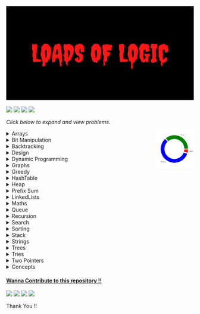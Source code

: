 <img src= ".dev/LoadsOfLogic.png" height= 30%  width = 140%>

<a href ="https://github.com/Jiganesh/High-On-DSA/blob/main/.dev/allProblemsSolved.md"><img src="https://img.shields.io/badge/Total Problems Solved- 597 -brightgreen?"></a> <img src="https://img.shields.io/badge/Licensed- MIT -blue?"> <img src="https://img.shields.io/badge/Problems Solved Today-6-orange?"> <img src = "https://img.shields.io/github/repo-size/Jiganesh/High-On-DSA.svg?label=Repository%20size&style=flat-square">





*Click below to expand  and view problems.*

<img style="  " src =".dev/donutDifficulty.png" alt="difficulty chart" height = "100rem" align =right>

<details>


<summary>Arrays</summary>

- https://leetcode.com/problems/3sum/ ```Medium```
- https://leetcode.com/problems/add-to-array-form-of-integer/ ```Easy```
- https://leetcode.com/problems/all-divisions-with-the-highest-score-of-a-binary-array/ ```Medium```
- https://leetcode.com/problems/build-array-from-permutation/ ```Easy```
- https://leetcode.com/problems/cells-with-odd-values-in-a-matrix/ ```Easy```
- https://leetcode.com/problems/check-if-every-row-and-column-contains-all-numbers/ ```Easy```
- https://leetcode.com/problems/check-if-the-sentence-is-pangram/ ```Easy```
- https://leetcode.com/problems/combination-sum/ ```Medium```
- https://leetcode.com/problems/concatenation-of-array/ ```Easy```
- https://leetcode.com/problems/contiguous-array/ ```Medium```
- https://leetcode.com/problems/count-elements-with-strictly-smaller-and-greater-elements/ ```Easy```
- https://leetcode.com/problems/count-items-matching-a-rule/ ```Easy```
- https://leetcode.com/problems/create-target-array-in-the-given-order/ ```Easy```
- https://leetcode.com/problems/determine-whether-matrix-can-be-obtained-by-rotation/ ```Easy```
- https://leetcode.com/problems/find-all-lonely-numbers-in-the-array/  ```Medium```
- https://leetcode.com/problems/find-first-and-last-position-of-element-in-sorted-array/ ```Medium```
- https://leetcode.com/problems/find-first-palindromic-string-in-the-array/ ```Easy```
- https://leetcode.com/problems/find-n-unique-integers-sum-up-to-zero/ ```Easy```
- https://leetcode.com/problems/find-numbers-with-even-number-of-digits/ ```Easy```
- https://leetcode.com/problems/find-the-highest-altitude/ ```Easy```
- https://leetcode.com/problems/flipping-an-image/ ```Easy```
- https://leetcode.com/problems/house-robber/ ```Medium```
- https://leetcode.com/problems/how-many-numbers-are-smaller-than-the-current-number/ ```Easy```
- https://leetcode.com/problems/intersection-of-two-arrays-ii/ ```Easy```
- https://leetcode.com/problems/jump-game/ ```Medium```
- https://leetcode.com/problems/keep-multiplying-found-values-by-two/ ```Easy```
- https://leetcode.com/problems/kids-with-the-greatest-number-of-candies/ ```Easy```
- https://leetcode.com/problems/kids-with-the-greatest-number-of-candies/ ```Easy```
- https://leetcode.com/problems/lucky-numbers-in-a-matrix/ ```Easy```
- https://leetcode.com/problems/majority-element/ ```Easy```
- https://leetcode.com/problems/matrix-diagonal-sum/ ```Easy```
- https://leetcode.com/problems/matrix-diagonal-sum/ ```Easy```
- https://leetcode.com/problems/maximize-distance-to-closest-person/ ```Medium```
- https://leetcode.com/problems/maximum-population-year/ ```Easy```
- https://leetcode.com/problems/maximum-subarray/ ```Easy```
- https://leetcode.com/problems/median-of-two-sorted-arrays/ ```Hard```
- https://leetcode.com/problems/merge-sorted-array/ ```Easy```
- https://leetcode.com/problems/minimum-swaps-to-group-all-1s-together-ii/ ```Medium```
- https://leetcode.com/problems/number-of-good-pairs/ ```Easy```
- https://leetcode.com/problems/number-of-smooth-descent-periods-of-a-stock/ ```Medium```
- https://leetcode.com/problems/partition-array-according-to-given-pivot/ ```Medium```
- https://leetcode.com/problems/pascals-triangle/ ```Easy```
- https://leetcode.com/problems/permutations-ii/ ```Medium``` ```Recursion```
- https://leetcode.com/problems/plus-one/ ```Easy```
- https://leetcode.com/problems/product-of-array-except-self/ ```Medium```
- https://leetcode.com/problems/rearrange-array-elements-by-sign/ ```Medium```
- https://leetcode.com/problems/remove-duplicates-from-sorted-array/ ```Easy```
- https://leetcode.com/problems/reshape-the-matrix/ ```Easy```
- https://leetcode.com/problems/richest-customer-wealth/ ```Easy```
- https://leetcode.com/problems/rotate-array/ ```Medium```
- https://leetcode.com/problems/running-sum-of-1d-array/ ```Easy```
- https://leetcode.com/problems/set-matrix-zeroes/ ```Medium```
- https://leetcode.com/problems/shuffle-the-array/ ```Easy```
- https://leetcode.com/problems/sort-colors/ ```Medium```
- https://leetcode.com/problems/spiral-matrix-ii/ ```Medium```
- https://leetcode.com/problems/largest-positive-integer-that-exists-with-its-negative/ ```Medium```
- https://leetcode.com/problems/valid-mountain-array/ ```Easy```
- https://leetcode.com/problems/find-all-k-distant-indices-in-an-array/ ```Easy``` ```Recommended```
- https://leetcode.com/problems/get-the-maximum-score/ ```Hard```
- https://leetcode.com/problems/count-number-of-pairs-with-absolute-difference-k/ ```Easy```
- https://leetcode.com/problems/next-permutation/ ```Medium```
- https://leetcode.com/problems/3sum-with-multiplicity/ ```Medium```
- https://leetcode.com/problems/baseball-game/   ```Easy```
- https://leetcode.com/problems/shift-2d-grid/ ```Easy```
- https://leetcode.com/problems/game-of-life/ ```Medium```
- https://leetcode.com/problems/move-zeroes/ ```Easy```
- https://leetcode.com/problems/find-the-k-beauty-of-a-number/ ```Easy```
- https://leetcode.com/problems/squares-of-a-sorted-array/ ```Easy```
- https://leetcode.com/problems/pascals-triangle-ii/ ```Easy```
- https://leetcode.com/problems/partition-array-such-that-maximum-difference-is-k/ ```Medium```
- https://leetcode.com/problems/calculate-amount-paid-in-taxes/ ```Easy```
- https://leetcode.com/problems/check-if-matrix-is-x-matrix/ ```Easy```
- https://leetcode.com/problems/convert-1d-array-into-2d-array/ ```Easy```
- https://leetcode.com/problems/rotate-image/ ```Medium```
- https://leetcode.com/problems/island-perimeter/ ```Easy```
- https://leetcode.com/problems/diagonal-traverse/ ```Medium```
- https://leetcode.com/problems/diagonal-traverse/ ```Medium```
- https://leetcode.com/problems/alphabet-board-path/ ```Medium```
- https://leetcode.com/problems/the-employee-that-worked-on-the-longest-task/ ```Easy```
- https://leetcode.com/problems/largest-positive-integer-that-exists-with-its-negative/ ```Easy```
- https://leetcode.com/problems/check-if-two-string-arrays-are-equivalent/ ```Easy```
- https://leetcode.com/problems/print-words-vertically/ ```Medium```
- https://leetcode.com/problems/max-consecutive-ones/ ```Easy```
- https://leetcode.com/problems/shortest-distance-to-target-string-in-a-circular-array/ ```Easy```


</details>


<details>
<summary>Bit Manipulation</summary>

- https://leetcode.com/problems/binary-number-with-alternating-bits/ ```Easy```
- https://leetcode.com/problems/number-of-steps-to-reduce-a-number-to-zero/ ```Easy```
- https://leetcode.com/problems/single-number/ ```Easy```
- https://leetcode.com/problems/check-if-a-string-contains-all-binary-codes-of-size-k/ ```Medium```
- https://leetcode.com/problems/maximum-product-of-word-lengths/ ```Medium```
- https://leetcode.com/problems/divide-two-integers/ ```Medium```
- https://leetcode.com/problems/longest-nice-subarray/ ```Medium```
- https://leetcode.com/problems/longest-subarray-with-maximum-bitwise-and/ ```Medium```
- https://leetcode.com/problems/decode-xored-array/description/ ```Easy``
- https://leetcode.com/problems/number-of-steps-to-reduce-a-number-to-zero/ ```Easy```
- https://leetcode.com/problems/xor-operation-in-an-array/description/ ```Easy```
- https://leetcode.com/problems/find-the-original-array-of-prefix-xor/ ```Medium```
- https://leetcode.com/problems/binary-number-with-alternating-bits/ ```Medium```

</details>


<details>
<summary>Backtracking</summary>

- https://leetcode.com/problems/generate-parentheses/ ```Medium```
- https://leetcode.com/problems/combination-sum/ ```Medium```
- https://leetcode.com/problems/combination-sum-ii/  ```Medium``` 
- https://leetcode.com/problems/n-queens/ ```Hard```
- https://leetcode.com/problems/n-queens-ii/  ```Hard```
- https://leetcode.com/problems/combinations/ ```Medium```
- https://leetcode.com/problems/matchsticks-to-square```Medium```
- https://leetcode.com/problems/maximum-rows-covered-by-columns/ ```Medium```

</details>

<details>
<summary>Design</summary>

- https://leetcode.com/problems/design-an-atm-machine/ ```Medium```
- https://leetcode.com/problems/min-stack/ ```Easy```
- https://leetcode.com/problems/design-hashset/ ```Easy```
- https://leetcode.com/problems/design-hashmap/  ```Easy```
- https://leetcode.com/problems/encode-and-decode-tinyurl/ ``` Medium```
- https://leetcode.com/problems/peeking-iterator/ ```Medium```
- https://leetcode.com/problems/implement-stack-using-queues/ ```Easy```
- https://leetcode.com/problems/fair-distribution-of-cookies/submissions/ ```Medium```
- https://leetcode.com/problems/display-table-of-food-orders-in-a-restaurant/ ```Medium```
- https://leetcode.com/problems/design-browser-history/ ```Medium```
- https://leetcode.com/problems/design-front-middle-back-queue/ ```Medium```



</details>


<details>
<summary>Dynamic Programming</summary>

- https://leetcode.com/problems/coin-change/ ```Medium```
- https://leetcode.com/problems/coin-change-2/ ```Medium```
- https://leetcode.com/problems/arithmetic-slices/ ```Medium```
- https://leetcode.com/problems/champagne-tower/ ```Medium```
- https://leetcode.com/problems/best-time-to-buy-and-sell-stock/  ```Easy```
- https://leetcode.com/problems/climbing-stairs/ ```Easy```
- https://leetcode.com/problems/n-th-tribonacci-number/ ```Easy```
- https://leetcode.com/problems/divisor-game/ ```Easy```
- https://leetcode.com/problems/min-cost-climbing-stairs/ ```Easy```
- https://leetcode.com/problems/longest-increasing-subsequence/ ```Medium```
- https://practice.geeksforgeeks.org/problems/max-sum-without-adjacents2430/1 ```Easy```
- https://leetcode.com/problems/delete-and-earn/ ```Medium```
- https://leetcode.com/problems/number-of-smooth-descent-periods-of-a-stock/ ```Medium```
- https://leetcode.com/problems/counting-bits/ ```Easy``` ```Bit Manipulation```
- https://leetcode.com/problems/integer-break/ ```Medium```
- https://leetcode.com/problems/minimum-cost-for-tickets/ ```Medium```
- https://leetcode.com/problems/decode-ways/ ```Medium```
- https://practice.geeksforgeeks.org/problems/subset-sum-problem-1611555638/1/ ```Medium``` ```Recommended```
- https://leetcode.com/problems/partition-equal-subset-sum/ ```Medium```
- https://practice.geeksforgeeks.org/problems/perfect-sum-problem5633/1# ```Medium``` ```Standard```
- https://leetcode.com/problems/target-sum/ ```Medium``` ```Recommended```
- https://www.codingninjas.com/codestudio/problems/rod-cutting-problem_800284 ```Medium```
- https://leetcode.com/problems/longest-common-subsequence/ ```Medium``` ```Standard```
- https://leetcode.com/problems/letter-combinations-of-a-phone-number/ ```Medium```
- https://leetcode.com/problems/delete-operation-for-two-strings/ ```Medium```
- https://leetcode.com/problems/minimum-ascii-delete-sum-for-two-strings/ ```Medium```
- https://leetcode.com/problems/n-th-tribonacci-number/te-sum-for-two-strings/ ```Medium```
- https://leetcode.com/problems/longest-palindromic-subsequence/ ```Medium```
- https://leetcode.com/problems/jump-game-ii/ ```Medium```
- https://leetcode.com/problems//minimum-insertion-steps-to-make-a-string-palindrome/ ```Hard```
- https://leetcode.com/problems/shortest-common-supersequence/ ```Hard```
- https://leetcode.com/problems/palindrome-partitioning/ ```Medium```
- https://leetcode.com/problems/palindrome-partitioning-ii/ ```Hard```
- https://leetcode.com/problems/perfect-squares/ ```Medium```
- https://leetcode.com/problems/number-of-ways-to-buy-pens-and-pencils/ ```Medium```
- https://leetcode.com/problems/count-sorted-vowel-strings/ ```Medium```
- https://leetcode.com/problems/get-maximum-in-generated-array/ ```Easy```
- https://leetcode.com/problems/unique-paths-ii/ ```Medium```
- https://leetcode.com/problems/palindromic-substrings/ ```Medium```
- https://leetcode.com/problems/concatenated-words/ ```Hard```
- https://leetcode.com/problems/word-break/ ```Medium```
- https://leetcode.com/problems/word-break-ii/ ```Hard```
- https://leetcode.com/problems/unique-paths/ ```Medium```
- https://leetcode.com/problems/triangle/ ```Medium```
- https://leetcode.com/problems/minimum-path-cost-in-a-grid/ ```Medium```
- https://leetcode.com/problems/edit-distance/ ```Hard```
- https://leetcode.com/problems/longest-string-chain/ ```Medium```
- https://leetcode.com/problems/maximum-profit-in-job-scheduling/ ```Hard```
- https://leetcode.com/problems/maximum-earnings-from-taxi/ ```Medium```
- https://leetcode.com/problems/jump-game/ ```Medium```https://leetcode.com/problems/string-compression/
- https://leetcode.com/problems/time-needed-to-rearrange-a-binary-string/ ```Medium```
- https://leetcode.com/problems/minimum-path-sum/ ```Medium```
- https://leetcode.com/problems/fibonacci-number/ ```Easy```
- https://leetcode.com/problems/length-of-longest-fibonacci-subsequence/  ```Medium```
- https://leetcode.com/problems/interleaving-string/ ```Medium```
- https://leetcode.com/problems/out-of-boundary-paths/ ```Medium```
- https://leetcode.com/problems/knight-probability-in-chessboard/ ```Medium```
- https://leetcode.com/problems/check-if-there-is-a-valid-partition-for-the-array/ ```Medium```
- https://leetcode.com/problems/k-concatenation-maximum-sum/ ```Medium```
- https://leetcode.com/problems/number-of-ways-to-reach-a-position-after-exactly-k-steps/ ```Medium```
- https://leetcode.com/problems/count-square-submatrices-with-all-ones/ ```Medium```
- https://leetcode.com/problems/all-possible-full-binary-trees/ ```Medium```
- https://leetcode.com/problems/minimum-number-of-removals-to-make-mountain-array/  ```Hard```
- https://leetcode.com/problems/max-dot-product-of-two-subsequences/ ```Medium```
- https://leetcode.com/problems/number-of-dice-rolls-with-target-sum/ ```Medium```
- https://leetcode.com/problems/where-will-the-ball-fall/ ```Medium```


</details>


<details>
<summary>Graphs</summary>

- https://leetcode.com/problems/flood-fill/  ```Easy```
- https://leetcode.com/problems/is-graph-bipartite/ ```Medium```
- https://leetcode.com/problems/jump-game-vii/  ```Medium```
- https://leetcode.com/problems/find-center-of-star-graph/ ```Easy```
- https://leetcode.com/problems/reachable-nodes-with-restrictions/ ```Medium```
- https://leetcode.com/problems/snakes-and-ladders/ ```Medium```
- https://leetcode.com/problems/max-area-of-island/ ```Medium```
- https://leetcode.com/problems/minimum-jumps-to-reach-home/ ```Medium```
- https://leetcode.com/problems/lexicographical-numbers/ ```Medium```
- https://leetcode.com/problems/word-search/ ```Medium```
- https://leetcode.com/problems/find-if-path-exists-in-graph/ ```Easy```
- https://leetcode.com/problems/find-the-town-judge/ ```Easy```
- https://leetcode.com/problems/minimum-number-of-vertices-to-reach-all-nodes/ ```Medium```
- https://leetcode.com/problems/all-paths-from-source-to-target/ ```Medium```
- https://leetcode.com/problems/keys-and-rooms/ ```Medium```
- https://leetcode.com/problems/pacific-atlantic-water-flow/ ```Medium```
- https://leetcode.com/problems/numbers-with-same-consecutive-differences/ ```Medium```
- https://leetcode.com/problems/minimum-genetic-mutation/ ```Medium```
- https://leetcode.com/problems/nearest-exit-from-entrance-in-maze/ ```Medium```
- https://leetcode.com/problems/minimum-score-of-a-path-between-two-cities/ ```Medium```
- https://leetcode.com/problems/unique-paths-iii/ ```Hard```




</details>


<details>
<summary>Greedy</summary>

- https://leetcode.com/problems/can-place-flowers/ ```Easy```
- https://leetcode.com/problems/container-with-most-water/   ```Medium```
- https://leetcode.com/problems/minimum-number-of-arrows-to-burst-balloons/ ```Medium```
- https://leetcode.com/problems/non-overlapping-intervals/ ```Medium```
- https://leetcode.com/problems/merge-intervals/ ```Medium```
- https://leetcode.com/problems/remove-covered-intervals/ ```Medium```
- https://leetcode.com/problems/teemo-attacking/ ```Easy```
- https://leetcode.com/problems/gas-station/ ```Easy```
- https://leetcode.com/problems/last-stone-weight/ ```Easy```
- https://leetcode.com/problems/partition-labels/ ```Medium```
- https://leetcode.com/problems/smallest-string-with-a-given-numeric-value/ ```Medium```
- https://leetcode.com/problems/broken-calculator/ ```Medium```
- https://leetcode.com/problems/boats-to-save-people/ ```Medium```
- https://leetcode.com/problems/two-city-scheduling/ ```Medium```
- https://leetcode.com/problems/container-with-most-water/ ```Medium```
- https://leetcode.com/problems/minimum-number-of-operations-to-convert-time/ ```Easy```
- https://leetcode.com/problems/minimum-rounds-to-complete-all-tasks/ ```Medium```
- https://leetcode.com/problems/removing-minimum-and-maximum-from-array/ ```Medium```
- https://leetcode.com/problems/partitioning-into-minimum-number-of-deci-binary-numbers/ ```Medium```
- https://leetcode.com/problems/largest-number/ ```Medium```
- https://leetcode.com/problems/smallest-value-of-the-rearranged-number/ ```Medium``` 
- https://leetcode.com/problems/minimum-moves-to-equal-array-elements/ ```Medium```
- https://leetcode.com/problems/minimum-moves-to-equal-array-elements-ii/ ```Medium```
- https://leetcode.com/problems/minimum-operations-to-make-a-uni-value-grid/ ```Medium```
- https://leetcode.com/problems/maximum-units-on-a-truck/ ```Easy```
- https://leetcode.com/problems/maximum-area-of-a-piece-of-cake-after-horizontal-and-vertical-cuts/ ```Medium```
- https://leetcode.com/problems/wiggle-subsequence/ ```Medium```
- https://leetcode.com/problems/candy/ ```Hard```
- https://leetcode.com/problems/longest-consecutive-sequence/ ```Medium```
- https://leetcode.com/problems/maximum-consecutive-floors-without-special-floors/ ```Medium```
- https://leetcode.com/problems/max-area-of-island/ ```Medium```
- https://leetcode.com/problems/split-array-into-consecutive-subsequences/ ```Medium```
- https://leetcode.com/problems/two-furthest-houses-with-different-colors/ ```Easy```
- https://leetcode.com/problems/bag-of-tokens/ ```Medium```
- https://leetcode.com/problems/find-original-array-from-doubled-array/ ```Medium```
- https://leetcode.com/problems/minimum-time-to-make-rope-colorful/description/ ```Medium```
- https://leetcode.com/problems/break-a-palindrome/ ```Medium```
- https://leetcode.com/problems/minimize-maximum-pair-sum-in-array/ ```Medium```
- https://leetcode.com/problems/remove-digit-from-number-to-maximize-result/ ```Easy```
- https://leetcode.com/problems/max-increase-to-keep-city-skyline/ ```Medium```
- https://leetcode.com/problems/maximum-number-of-coins-you-can-get/ ```Medium```
- https://leetcode.com/problems/score-after-flipping-matrix/ ```Medium```
- https://leetcode.com/problems/find-valid-matrix-given-row-and-column-sums/ ```Medium```
- https://leetcode.com/problems/take-k-of-each-character-from-left-and-right/ ```Medium```


</details>

<details>
<summary>HashTable</summary>

- https://leetcode.com/problems/number-of-matching-subsequences/ ```Medium```
- https://leetcode.com/problems/contains-duplicate-ii/ ```Easy```
- https://leetcode.com/problems/find-players-with-zero-or-one-losses/ ```Medium```
- https://leetcode.com/problems/kth-distinct-string-in-an-array/ ```Easy```
- https://leetcode.com/problems/max-number-of-k-sum-pairs/  ```Medium```
- https://leetcode.com/problems/contains-duplicate/  ```Easy```
- https://leetcode.com/problems/contains-duplicate-iii/ ```Medium```
- https://leetcode.com/problems/replace-elements-in-an-array/ ```Medium```
- https://leetcode.com/problems/longest-harmonious-subsequence/ ```Medium```
- https://leetcode.com/problems/distribute-candies/ ```Easy```
- https://leetcode.com/problems/prefix-and-suffix-search/ ```Hard```
- https://leetcode.com/problems/longest-word-in-dictionary/ ```Medium```
- https://leetcode.com/problems/minimum-deletions-to-make-character-frequencies-unique/ ```Medium```
- https://leetcode.com/problems/decode-the-message/ ```Easy```
- https://leetcode.com/problems/maximum-number-of-pairs-in-array/ ```Easy```
- https://leetcode.com/problems/max-sum-of-a-pair-with-equal-sum-of-digits/ ```Medium```
- https://leetcode.com/problems/query-kth-smallest ```Medium```
- https://leetcode.com/problems/minimum-area-rectangle/ ```Medium```
- https://leetcode.com/problems/find-and-replace-pattern/ ```Medium```
- https://leetcode.com/problems/number-of-arithmetic-triplets/ ```Easy```
- https://leetcode.com/problems/merge-similar-items/ ```Easy```
- https://leetcode.com/problems/count-number-of-bad-pairs/ ```Medium```
- https://leetcode.com/problems/largest-palindromic-number/ ```Medium```
- https://leetcode.com/problems/ransom-note/ ```Easy```
- https://leetcode.com/problems/count-common-words-with-one-occurrence/ ```Easy```
- https://leetcode.com/problems/find-subarrays-with-equal-sum/ ```Medium```
- https://leetcode.com/problems/check-distances-between-same-letters/ ```Easy```
- https://leetcode.com/problems/find-duplicate-file-in-system/ ```Medium```
- https://leetcode.com/problems/count-number-of-distinct-integers-after-reverse-operations/ ```Medium```
- https://leetcode.com/problems/majority-element-ii/ ```Medium```
- https://leetcode.com/problems/maximum-sum-of-distinct-subarrays-with-length-k/ ```Medium```
- https://leetcode.com/problems/most-popular-video-creator/ ```Medium```
- https://leetcode.com/problems/task-scheduler/ ```Medium```
- https://leetcode.com/problems/valid-sudoku/ ```Medium```
- https://leetcode.com/problems/determine-if-two-strings-are-close/ ```Medium```
- https://leetcode.com/problems/divide-players-into-teams-of-equal-skill/ ```Medium```




</details>


<details>
<summary>Heap</summary>

- https://leetcode.com/problems/last-stone-weight/ ```Easy``` ```Recommended```
- https://leetcode.com/problems/top-k-frequent-elements/ ```Medium```
- https://leetcode.com/problems/furthest-building-you-can-reach/ ```Medium```
- https://leetcode.com/problems/course-schedule-iii/ ```Hard```
- https://leetcode.com/problems/construct-target-array-with-multiple-sums/ ```Hard```
- https://leetcode.com/problems/sort-the-matrix-diagonally/ ```Medium```
- https://leetcode.com/problems/sliding-window-maximum/ ```Hard```
- https://leetcode.com/problems/minimum-deletions-to-make-array-divisible/ ```Hard```
- https://leetcode.com/problems/minimum-amount-of-time-to-fill-cups/ ```Easy```
- https://leetcode.com/problems/reduce-array-size-to-the-half/ ```Medium```
- https://leetcode.com/problems/divide-intervals-into-minimum-number-of-groups/ ```Medium```
- https://leetcode.com/problems/sort-the-people/ ```Easy```
- https://leetcode.com/problems/total-cost-to-hire-k-workers/ ```Medium```
- https://leetcode.com/problems/remove-stones-to-minimize-the-total/ ```Medium```

</details>



<details>
<summary>Prefix Sum</summary>

- https://leetcode.com/problems/minimum-size-subarray-sum/ ```Medium```
- https://leetcode.com/problems/product-of-array-except-self/ ```Medium```
- https://leetcode.com/problems/range-sum-query-immutable/ ```Easy```
- https://leetcode.com/problems/range-sum-query-2d-immutable/ ```Medium```
- https://leetcode.com/problems/continuous-subarray-sum/ ```Medium```
- https://leetcode.com/problems/find-pivot-index/ ```Easy```
- https://leetcode.com/problems/sum-of-all-odd-length-subarrays/ ```Easy```
- https://leetcode.com/problems/minimum-value-to-get-positive-step-by-step-sum/ ```Easy```
- https://leetcode.com/problems/find-the-middle-index-in-array/submissions/ ```Easy```
- https://leetcode.com/problems/running-sum-of-1d-array/ ```Easy```
- https://leetcode.com/problems/minimum-average-difference/ ```Medium```
- https://leetcode.com/problems/top-k-frequent-words/ ```Easy```
- https://leetcode.com/problems/number-of-ways-to-split-array/ ```Medium```
- https://leetcode.com/problems/random-pick-with-weight/ ```Medium```
- https://leetcode.com/problems/minimum-operations-to-reduce-x-to-zero/ ```Medium```
- https://leetcode.com/problems/count-subarrays-with-score-less-than-k/ ```Medium```
- https://leetcode.com/problems/maximum-erasure-value/ ```Medium```
- https://leetcode.com/problems/non-decreasing-array/ ```Medium```
- https://leetcode.com/problems/frequency-of-the-most-frequent-element/ ```Medium```
- https://leetcode.com/problems/xor-queries-of-a-subarray/ ```Medium```
- https://leetcode.com/problems/maximum-points-you-can-obtain-from-cards/ ```Medium```
- https://leetcode.com/problems/find-good-days-to-rob-the-bank/  ```Medium```
- https://leetcode.com/problems/shifting-letters/ ```Medium```
- https://leetcode.com/problems/shifting-letters-ii/ ```Medium```
- https://leetcode.com/problems/longest-subsequence-with-limited-sum/ ```Easy```
- https://leetcode.com/problems/minimum-amount-of-time-to-collect-garbage/ ```Medium```
- https://leetcode.com/problems/find-all-good-indices/ ```Medium```
- https://leetcode.com/problems/find-the-pivot-integer/ ```Easy```

</details>



<details>
<summary>LinkedLists</summary>

- https://leetcode.com/problems/maximum-twin-sum-of-a-linked-list/ ```Medium```
- https://leetcode.com/problems/merge-k-sorted-lists/ ```Hard```
- https://leetcode.com/problems/merge-nodes-in-between-zeros/ ```Medium```
- https://leetcode.com/problems/remove-duplicates-from-sorted-list/ ```Medium```
- https://leetcode.com/problems/swap-nodes-in-pairs/ ```Medium```
- https://leetcode.com/problems/merge-two-sorted-lists/ ```Easy```
- https://leetcode.com/problems/remove-duplicates-from-sorted-list-ii/ ```Medium```
- https://leetcode.com/problems/linked-list-cycle/ ```Easy```
- https://leetcode.com/problems/add-two-numbers/ ```Medium```
- https://leetcode.com/problems/rotate-list/ ```Medium```
- https://leetcode.com/problems/copy-list-with-random-pointer/ ```Medium```
- https://leetcode.com/problems/remove-nth-node-from-end-of-list/ ```Medium```
- https://leetcode.com/problems/swapping-nodes-in-a-linked-list/ ```Medium```
- https://leetcode.com/problems/plus-one-linked-list/ ```Medium``` ```Premium```
- https://leetcode.com/problems/intersection-of-two-linked-lists/ ```Easy```
- https://leetcode.com/problems/partition-list/ ```Medium```
- https://leetcode.com/problems/reverse-linked-list-ii/ ```Medium```
- https://leetcode.com/problems/reverse-linked-list/ ```Easy```
- https://leetcode.com/problems/palindrome-linked-list/ ```Easy```
- https://leetcode.com/problems/merge-in-between-linked-lists/ ```Medium```
- https://leetcode.com/problems/middle-of-the-linked-list/ ```Easy```
- https://leetcode.com/problems/linked-list-cycle-ii/ ```Medium```
- https://leetcode.com/problems/delete-node-in-a-linked-list/ ```Medium```
- https://leetcode.com/problems/delete-the-middle-node-of-a-linked-list ```Medium```
- https://leetcode.com/problems/reorder-list/ ```Medium```
- https://leetcode.com/problems/remove-nodes-from-linked-list/ ```Medium```
- https://leetcode.com/problems/odd-even-linked-list/ ```Medium```
- https://leetcode.com/problems/remove-linked-list-elements/ ```Easy```


</details>



<details>
<summary>Maths</summary>

- https://leetcode.com/problems/add-digits/ ```Easy```
- https://leetcode.com/problems/happy-number/ ```Easy```
- https://leetcode.com/problems/find-numbers-with-even-number-of-digits/ ```Easy```
- https://leetcode.com/problems/smallest-integer-divisible-by-k/ ```Medium```
- https://leetcode.com/problems/minimum-moves-to-reach-target-score/ ```Medium``` ```Greedy```
- https://leetcode.com/problems/minimum-sum-of-four-digit-number-after-splitting-digits/ ```Easy```
- https://leetcode.com/problems/find-three-consecutive-integers-that-sum-to-a-given-number/ ```Medium```
- https://leetcode.com/problems/count-integers-with-even-digit-sum/ ```Easy```
- https://leetcode.com/problems/number-of-1-bits/  ```Easy```
- https://leetcode.com/problems/largest-number-after-digit-swaps-by-parity/ ```Easy```
- https://leetcode.com/problems/minimize-result-by-adding-parentheses-to-expression/ ```Medium```
- https://leetcode.com/problems/maximum-product-after-k-increments/k  ```Medium```
- https://leetcode.com/problems/design-an-atm-machine/ ```Medium```
- https://leetcode.com/problems/count-lattice-points-inside-a-circle/ ```Medium```
- https://leetcode.com/problems/super-pow/ ```Medium```
- https://leetcode.com/problems/count-nice-pairs-in-an-array/ ```Medium```
- https://leetcode.com/problems/count-number-of-rectangles-containing-each-point/ ```Medium```
- https://leetcode.com/problems/power-of-three/ ```Easy```
- https://leetcode.com/problems/power-of-four/ ```Easy```
- https://leetcode.com/problems/power-of-two ```Easy```
- https://leetcode.com/problems/reordered-power-of-2/ ````Medium```
- https://leetcode.com/problems/reverse-bits/ ```Easy```
- https://leetcode.com/problems/subtract-the-product-and-sum-of-digits-of-an-integer/ ```Easy```
- https://leetcode.com/problems/strictly-palindromic-number/ ```Medium```
- https://leetcode.com/problems/largest-perimeter-triangle/ ```Easy```
- https://leetcode.com/problems/sum-of-number-and-its-reverse/ ```Medium```
- https://leetcode.com/problems/average-value-of-even-numbers-that-are-divisible-by-three/ ```Easy```
- https://leetcode.com/problems/minimum-addition-to-make-integer-beautiful/ ```Medium```
- https://leetcode.com/problems/smallest-value-after-replacing-with-sum-of-prime-factors/ ```Medium```

</details>


<details>
<summary>Queue</summary>

- https://leetcode.com/problems/implement-queue-using-stacks/ ```Easy```
- https://leetcode.com/problems/time-needed-to-buy-tickets/ ```Easy```
- [https://www.codingninjas.com/reverse-first-k-elements-of-queue](https://www.codingninjas.com/codestudio/guided-paths/data-structures-algorithms/content/118523/offering/1380947?leftPanelTab=0) ```Easy```
- https://leetcode.com/problems/design-circular-queue/ ```Medium```
- https://leetcode.com/problems/find-the-winner-of-the-circular-game/ ```Medium```
- https://leetcode.com/problems/design-front-middle-back-queue/ ```Medium```
- https://leetcode.com/problems/product-of-the-last-k-numbers/ ```Medium```
- https://leetcode.com/problems/shortest-path-in-binary-matrix/ ```Medium```

</details>




<details>
<summary>Recursion</summary>

- https://www.geeksforgeeks.org/sum-triangle-from-array/ ```Easy``` ```GFG```
- https://leetcode.com/problems/sudoku-solver/ ```Hard```
- https://leetcode.com/problems/combination-sum-iii/  ```Medium```
- https://leetcode.com/problems/elimination-game/ ```Medium```
- https://leetcode.com/problems/k-th-symbol-in-grammar/ ```Medium```
- https://leetcode.com/problems/count-and-say/ ```Medium```
- https://leetcode.com/problems/find-kth-bit-in-nth-binary-string/ ```Medium```

</details>


<details>
<summary>Search</summary>

- https://leetcode.com/problems/arranging-coins/ ```Easy```
- https://leetcode.com/problems/binary-search/ ```Very Easy```
- https://leetcode.com/problems/check-if-n-and-its-double-exist/ ```Easy```
- https://leetcode.com/problems/kth-smallest-element-in-a-sorted-matrix/ ```Medium```
- https://leetcode.com/problems/count-negative-numbers-in-a-sorted-matrix/ ```Easy```
- https://leetcode.com/problems/fair-candy-swap/ ```Easy```
- https://leetcode.com/problems/find-first-and-last-position-of-element-in-sorted-array/ ```Easy```
- https://leetcode.com/problems/find-in-mountain-array/ ```Hard```
- https://leetcode.com/problems/find-minimum-in-rotated-sorted-array/ ```Medium```
- https://leetcode.com/problems/find-smallest-letter-greater-than-target/ ```Easy```
- https://leetcode.com/problems/first-bad-version/ ```Very Easy```
- https://leetcode.com/problems/guess-number-higher-or-lower/ ```Very Easy```
- https://leetcode.com/problems/intersection-of-two-arrays-ii/ ```Easy```
- https://leetcode.com/problems/intersection-of-two-arrays/ ```Easy```
- https://leetcode.com/problems/single-element-in-a-sorted-array/ ```Medium```
- https://leetcode.com/problems/special-array-with-x-elements-greater-than-or-equal-x/ ```Easy```
- https://leetcode.com/problems/sqrtx/ ```Very Easy```
- https://leetcode.com/problems/valid-perfect-square/ ```Very Easy```
- https://www.geeksforgeeks.org/find-rotation-count-rotated-sorted-array/ ```Easy```
- https://leetcode.com/problems/median-of-two-sorted-arrays/ ```Hard```
- https://leetcode.com/problems/maximum-candies-allocated-to-k-children/ ```Medium```
- https://leetcode.com/problems/successful-pairs-of-spells-and-potions/ ```Medium```
- https://leetcode.com/problems/count-number-of-rectangles-containing-each-point/ ```Medium```
- https://leetcode.com/problems/powx-n/ ```Medium```
- https://leetcode.com/problems/capacity-to-ship-packages-within-d-days/ ```Medium```
- https://leetcode.com/problems/minimized-maximum-of-products-distributed-to-any-store/ ```Medium```
- https://leetcode.com/problems/my-calendar-i/ ```Medium```


</details>

<details>
<summary>Sorting</summary>

- BubbleSort
- CustomSort
    - https://leetcode.com/problems/matrix-cells-in-distance-order/ ```Easy```
    - https://leetcode.com/problems/sort-the-jumbled-numbers/ ```Medium```
    - https://leetcode.com/problems/kth-largest-element-in-a-stream/ ```Easy```
    - https://leetcode.com/problems/find-closest-number-to-zero/ ```Easy```
    - https://leetcode.com/problems/sort-array-by-parity/ ```Easy```
    - https://leetcode.com/problems/missing-number/ ```Easy```
    - https://leetcode.com/problems/sender-with-largest-word-count/ ```Medium``` ```Array```
    - https://leetcode.com/problems/maximum-total-importance-of-roads/  ```Medium```
    - https://leetcode.com/problems/top-k-frequent-words/ ```Medium```
    - https://leetcode.com/problems/queue-reconstruction-by-height/ ```Medium```
    - https://leetcode.com/problems/sort-characters-by-frequency/ ```Medium```
    - https://leetcode.com/problems/delete-greatest-value-in-each-row/ ```Easy```
    - https://leetcode.com/problems/longest-square-streak-in-an-array/ ```Medium```


- CycleSort
    - https://leetcode.com/problems/missing-number/ ```Easy```
    - https://leetcode.com/problems/set-mismatch/ ```Easy`https://leetcode.com/problems/majority-element-ii/``
    - https://leetcode.com/problems/find-all-numbers-disappeared-in-an-array/ ```Easy```
    - https://leetcode.com/problems/find-the-duplicate-number/ ```Medium```
    - https://leetcode.com/problems/find-all-duplicates-in-an-array/ ```Medium```

- InsertionSort
- SelectionSort
</details>

<details>

<summary>Stack</summary>

- https://leetcode.com/problems/daily-temperatures/ ```Medium```
- https://leetcode.com/problems/min-stack/ ```Easy```
- https://leetcode.com/problems/backspace-string-compare/ ```Easy```
- https://leetcode.com/problems/implement-stack-using-queues/ ```Easy```
- https://leetcode.com/problems/valid-parentheses/ ```Easy```
- https://leetcode.com/problems/next-greater-element-i/ ```Easy```
- https://www.interviewbit.com/problems/nearest-smaller-element/# ```Easy```
- https://practice.geeksforgeeks.org/problems/sort-a-stack/1 ```Easy```
- https://leetcode.com/problems/increasing-order-search-tree/ ```Medium```
- https://leetcode.com/problems/largest-rectangle-in-histogram/ ```Hard``` ```Recommended```
- https://leetcode.com/problems/minimum-add-to-make-parentheses-valid/ ```Medium```
- https://leetcode.com/problems/maximal-rectangle/ ```Hard```
- https://leetcode.com/problems/is-subsequence/ ```Easy```
- https://leetcode.com/problems/remove-k-digits/ ```Medium``` ```Recommended```
- https://leetcode.com/problems/score-of-parentheses/ ```Medium```
- https://leetcode.com/problems/minimum-remove-to-make-valid-parentheses/ ```Medium```
- https://leetcode.com/problems/simplify-path/ ```Medium```
- https://leetcode.com/problems/validate-stack-sequences/ ```Medium```
- https://leetcode.com/problems/remove-all-adjacent-duplicates-in-string-ii/ ```Medium```
- https://leetcode.com/problems/132-pattern/ ```Medium```
- https://leetcode.com/problems/flatten-nested-list-iterator/ ```Medium```
- https://leetcode.com/problems/remove-all-adjacent-duplicates-in-string/ ```Easy```
- https://leetcode.com/problems/steps-to-make-array-non-decreasing/ ```Medium```
- https://leetcode.com/problems/maximum-product-of-word-lengths/ ```Medium```
- https://leetcode.com/problems/minimum-deletions-to-make-array-beautiful/ ```Medium```
- https://leetcode.com/problems/construct-smallest-number-from-di-string/ ```Medium```
- https://leetcode.com/problems/longest-absolute-file-path/ ```Medium```
- https://leetcode.com/problems/removing-stars-from-a-string/ ```Medium```
- https://leetcode.com/problems/maximum-binary-tree/ ```Medium```
- https://leetcode.com/problems/make-the-string-great/ ```Easy```
- https://leetcode.com/problems/online-stock-span/ ```Medium```



</details>



<details>
<summary>Strings</summary>

- https://leetcode.com/problems/adding-spaces-to-a-string/ ```Medium```
- https://leetcode.com/problems/matchsticks-to-square/ ```Medium```
- https://leetcode.com/problems/find-substring-with-given-hash-value/ ```Medium``` ```Recommended```
- https://leetcode.com/problems/find-the-difference/ ```Easy``
- https://leetcode.com/problems/longest-palindrome-by-concatenating-two-letter-words/ ```Medium```
- https://leetcode.com/problems/minimum-number-of-steps-to-make-two-strings-anagram-ii/ ```Easy```
- https://leetcode.com/problems/permutation-in-string/ ```Medium```
- https://leetcode.com/problems/robot-bounded-in-circle/ ```Medium``` ```Recommended```
- https://leetcode.com/problems/string-to-integer-atoi/ ```Medium``` ```Recommended```
- https://leetcode.com/problems/word-pattern/ ```Easy```
- https://leetcode.com/problems/cells-in-a-range-on-an-excel-sheet/ ```Easy```
- https://leetcode.com/problems/maximum-repeating-substring/  ```Easy```
- https://leetcode.com/problems/binary-watch/ ```Easy```
- https://leetcode.com/problems/reverse-string/ ```Easy```
- https://leetcode.com/problems/valid-palindrome-ii/ ```Easy```
- https://leetcode.com/problems/compare-strings-by-frequency-of-the-smallest-character/ ```Medium```
- https://leetcode.com/problems/zigzag-conversion/ ```Medium```
- https://leetcode.com/problems/count-prefixes-of-a-given-string/ ```Easy```
- https://leetcode.com/problems/find-resultant-array-after-removing-anagrams/submissions/  ```Easy```
- https://leetcode.com/problems/check-if-number-has-equal-digit-count-and-digit-value/ ```Easy```
- https://leetcode.com/problems/contains-duplicate/ ```Easy```
- https://leetcode.com/problems/rearrange-characters-to-make-target-string/ ```Easy```
- https://leetcode.com/problems/find-common-characters/ ```Easy```
- https://leetcode.com/problems/remove-palindromic-subsequences/ ```Easy```
- https://leetcode.com/problems/strong-password-checker-ii/ ```Easy```
- https://leetcode.com/problems/number-of-segments-in-a-string/ ```Easy```
- https://leetcode.com/problems/string-without-aaa-or-bbb/ ```Medium```
- https://leetcode.com/problems/search-suggestions-system/ ```Medium```
- https://leetcode.com/problems/short-encoding-of-words/ ```Medium```
- https://leetcode.com/problems/greatest-english-letter-in-upper-and-lower-case/ ```Easy```
- https://leetcode.com/problems/unique-morse-code-words/ ```Easy```
- https://leetcode.com/problems/count-asterisks/ ```Easy```
- https://leetcode.com/problems/valid-anagram/ ```Easy```
- https://leetcode.com/problems/longest-ideal-subsequence/ ```Medium```
- https://leetcode.com/problems/first-unique-character-in-a-string/ ```Easy```
- https://leetcode.com/problems/minimum-recolors-to-get-k-consecutive-black-blocks/ ```Easy```
- https://leetcode.com/problems/isomorphic-strings/ ```Easy```
- https://leetcode.com/problems/check-if-a-word-occurs-as-a-prefix-of-any-word-in-a-sentence/ ```Easy```
- https://leetcode.com/problems/maximum-number-of-vowels-in-a-substring-of-given-length/ ```Medium```
- https://leetcode.com/problems/longest-palindrome/ ```Easy```
- https://leetcode.com/problems/strong-password-checker/ ```Hard```
- https://leetcode.com/problems/reverse-words-in-a-string/ ```Medium```
- https://leetcode.com/problems/reverse-vowels-of-a-string/ ```Easy```
- https://leetcode.com/problems/determine-if-string-halves-are-alike/ ```Easy```
- https://leetcode.com/problems/circular-sentence/ ```Easy``` 
- https://leetcode.com/problems/maximum-value-of-a-string-in-an-array/ ```Easy```
- https://leetcode.com/problems/count-pairs-of-similar-strings/ ```Easy```



</details>



<details>
<summary>Trees</summary>

- https://leetcode.com/problems/insert-into-a-binary-search-tree/ ```Medium```
- https://leetcode.com/problems/all-elements-in-two-binary-search-trees/ ```Medium```
- https://leetcode.com/problems/convert-bst-to-greater-tree/ ```Medium```
- https://leetcode.com/problems/recover-binary-search-tree/ ```Medium```
- https://leetcode.com/problems/kth-smallest-element-in-a-bst/  ```Medium```
- https://leetcode.com/problems/maximum-depth-of-binary-tree/ ```Easy```
- https://leetcode.com/problems/minimum-depth-of-binary-tree/ ```Easy```
- https://leetcode.com/problems/diameter-of-binary-tree/ ```Easy```
- https://leetcode.com/problems/count-complete-tree-nodes/ ```Medium```
- https://leetcode.com/problems/binary-tree-right-side-view/ ```Medium```
- https://leetcode.com/problems/balanced-binary-tree/ ```Easy```
- https://leetcode.com/problems/remove-duplicates-from-sorted-array/ ```Medium```
- https://leetcode.com/problems/binary-tree-inorder-traversal/ ```Easy```
- https://leetcode.com/problems/populating-next-right-pointers-in-each-node/ ```Medium```
- https://leetcode.com/problems/binary-tree-zigzag-level-order-traversal/ ```Medium```
- https://leetcode.com/problems/count-complete-tree-nodes/  ```Medium```
- https://leetcode.com/problems/search-in-a-binary-search-tree/ ```Easy```
- https://leetcode.com/problems/root-equals-sum-of-children/ ```Easy```
- https://leetcode.com/problems/same-tree/ ```Easy```
- https://leetcode.com/problems/convert-sorted-array-to-binary-search-tree/ ```Easy```
- https://leetcode.com/problems/symmetric-tree/ ```Easy```
- https://leetcode.com/problems/increasing-order-search-tree/ ```Easy```
- https://leetcode.com/problems/binary-search-tree-iterator/  ```Medium```
- https://leetcode.com/problems/validate-binary-search-tree/  ```Medium```
- https://leetcode.com/problems/two-sum-iv-input-is-a-bst/ ```Easy```
- https://leetcode.com/problems/network-delay-time/ ```Medium```
- https://leetcode.com/problems/deepest-leaves-sum/ ```Medium```
- https://leetcode.com/problems/find-a-corresponding-node-of-a-binary-tree-in-a-clone-of-that-tree/ ```Medium```
- https://leetcode.com/problems/critical-connections-in-a-network/ ```Hard```
- https://leetcode.com/problems/binary-tree-preorder-traversal/ ```Easy```
- https://leetcode.com/problems/n-ary-tree-preorder-traversal/  ```Easy```
- https://leetcode.com/problems/minimum-depth-of-binary-tree/ ```Easy```
- https://leetcode.com/problems/binary-tree-level-order-traversal/ ```Medium```
- https://leetcode.com/problems/binary-tree-zigzag-level-order-traversal/ ```Medium```
- https://leetcode.com/problems/min-cost-to-connect-all-points/ ```Medium```
- https://leetcode.com/problems/binary-tree-cameras/ ```Hard```
- https://leetcode.com/problems/vertical-order-traversal-of-a-binary-tree/ ```Hard```
- https://leetcode.com/problems/invert-binary-tree/ ```Easy```
- https://leetcode.com/problems/maximum-width-of-binary-tree/ ```Medium```
- https://leetcode.com/problems/even-odd-tree/ ```Medium```
- https://leetcode.com/problems/find-largest-value-in-each-tree-row/ ```Medium```
- https://leetcode.com/problems/binary-tree-tilt/ ```Easy```
- https://leetcode.com/problems/path-sum/ ```Easy```
- https://leetcode.com/problems/path-sum-ii/ ```Medium```
- https://leetcode.com/problems/path-sum-iii/ ```Medium```
- https://leetcode.com/problems/construct-binary-tree-from-inorder-and-postorder-traversal/ ```Medium```
- https://leetcode.com/problems/construct-binary-tree-from-preorder-and-inorder-traversal/ ```Medium```
- https://leetcode.com/problems/construct-string-from-binary-tree/ ```Easy```
- https://leetcode.com/problems/lowest-common-ancestor-of-a-binary-tree/ ```Medium```
- https://leetcode.com/problems/lowest-common-ancestor-of-a-binary-search-tree/ ```Medium```
- https://leetcode.com/problems/count-good-nodes-in-binary-tree/ ```Medium```
- https://leetcode.com/problems/n-ary-tree-level-order-traversal/ ```Medium```
- https://leetcode.com/problems/binary-tree-pruning/ ```Medium```
- https://leetcode.com/problems/balance-a-binary-search-tree/ ```Medium```
- https://leetcode.com/problems/maximum-binary-tree-ii/ ```Medium```
- https://leetcode.com/problems/pseudo-palindromic-paths-in-a-binary-tree/ ```Medium```
- https://leetcode.com/problems/most-frequent-subtree-sum/ ```Medium```
- https://leetcode.com/problems/add-one-row-to-tree/ ```Medium```
- https://leetcode.com/problems/two-sum-iv-input-is-a-bst/ ```Easy```
- https://leetcode.com/problems/delete-leaves-with-a-given-value/ ```Medium```
- https://leetcode.com/problems/leaf-similar-trees/ ```Easy```
- https://leetcode.com/problems/maximum-product-of-splitted-binary-tree/ ```Medium```
- https://leetcode.com/problems/binary-tree-maximum-path-sum/ ```Hard```
- https://leetcode.com/problems/sum-root-to-leaf-numbers/ ```Medium```

</details>

<details>
<summary>Tries</summary>

- https://leetcode.com/problems/design-add-and-search-words-data-structure/ ```Medium```
- https://leetcode.com/problems/camelcase-matching/ ```Medium```
- https://leetcode.com/problems/longest-word-in-dictionary/ ```Medium```
- https://leetcode.com/problems/short-encoding-of-words/ ```Medium```
- https://leetcode.com/problems/replace-words/description/ ```Medium```
- https://leetcode.com/problems/sum-of-prefix-scores-of-strings/ ```Hard```
- https://leetcode.com/problems/implement-trie-prefix-tree/ ```Medium```
- https://leetcode.com/problems/implement-magic-dictionary/ ```Medium```

</details>


<details>
<summary>Two Pointers</summary>

- https://leetcode.com/problems/push-dominoes/ ```Medium```
- https://leetcode.com/problems/string-compression/ ```Medium```
- https://leetcode.com/problems/valid-triangle-number/ ```Medium```
- https://leetcode.com/problems/append-characters-to-string-to-make-subsequence/ ```Medium```


</details>



<details>
<summary>Concepts</summary>
    - Print Number from 1 to N && from N to 1 && from 1 to N and N to 1 in same
    - Sum and Product of Digits in a  Number
    - Reverse A Number
    - Maximize The Number By Swapping Adjacent Two Digits ```Not Yet Solved```

- dynamic Programming
    - Print possible Sum for Target using given number as many times possible
    - Longest Common Subsequence
    - Printing Longest Common Subsequence


- binarySearch
    - Order Agnostic Binary Search ```Binary Search```
    - Search in Infinite Array ```Binary Search```
    - Find Binary Search Ceiling Value ```Binary Search```
    - Find Binary Search Floor Value```Binary Search```
    - Find Pivot in Rotated Sorted Array ```Binary Search```
    - Find Pivot in Rotated Sorted Element with Duplicates  ```Binary Search```
    - Rotation Count for Rotated Array ```Binary Search```
    - Search in Sorted Row and Column Wise Matrix ```Binary Search```
    - Search a Matrix sorted Row and Column wise ```Binary Search , Matrix```
    - Search a Sorted Matrix ```Binary Search , Matrix```

- overflow & underflow
    - String to Integer - Handling Integer Overflow and Underflow

- graphs
    - Graph Representation
    - BFS
    - DFS
    - Cycle Detection Using BFS
    - Cycle Detection Using DFS
    - Cycle Detection Using BFS in DAG
    - Cycle Detection Using DFS in DAG
    - Topological Sort (Linear Ordering of Vertices such that if there is and edge u --> v, u appears before v in that ordering )

    

</details>

<a href= "https://github.com/Jiganesh/High-On-DSA/blob/main/CONTRIBUTING.md" title ="Click Me !!"><h4> Wanna Contribute to this repository !! </h4></a>

<a href = "https://github.com/Jiganesh/High-On-DSA/blob/main/.dev/resourcesWorthReading.md" title ="Click Me!"><img src="https://img.shields.io/badge/-Resources%20Worth%20Reading-blueviolet"></a> <a href ="https://github.com/Jiganesh/High-On-DSA/blob/main/.dev/allProblemsSolved.md"><img src="https://img.shields.io/badge/Sorted%20Index%20of%20Problems-red?style=flat"></a> <a href ="https://github.com/xizhengszhang/Leetcode_company_frequency" target = "_blank"><img src="https://img.shields.io/badge/Company Specific Questions-496076?style=flat"></a>
<a href ="https://github.com/Jiganesh/High-On-DSA/blob/main/TODO.md" target = "_blank"><img src="https://img.shields.io/badge/TODO List-DE3163?style=flat"></a>


Thank You !!
